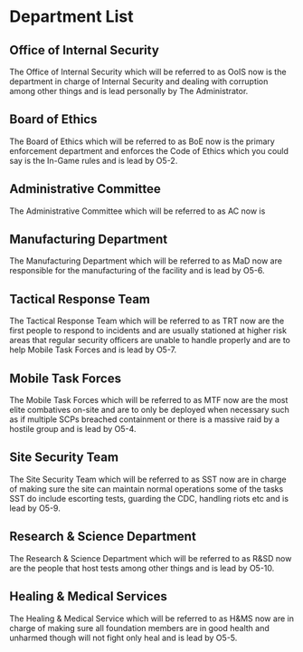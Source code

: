 # Department List

## Office of Internal Security

The Office of Internal Security which will be referred to as OoIS now is the department in charge of Internal Security and dealing with corruption among other things and is lead personally by The Administrator.

## Board of Ethics

The Board of Ethics which will be referred to as BoE now is the primary enforcement department and enforces the Code of Ethics which you could say is the In-Game rules and is lead by O5-2.

## Administrative Committee

The Administrative Committee which will be referred to as AC now is

## Manufacturing Department

The Manufacturing Department which will be referred to as MaD now are responsible for the manufacturing of the facility and is lead by O5-6.

## Tactical Response Team

The Tactical Response Team which will be referred to as TRT now are the first people to respond to incidents and are usually stationed at higher risk areas that regular security officers are unable to handle properly and are to help Mobile Task Forces and is lead by O5-7.

## Mobile Task Forces

The Mobile Task Forces which will be referred to as MTF now are the most elite combatives on-site and are to only be deployed when necessary such as if multiple SCPs breached containment or there is a massive raid by a hostile group and is lead by O5-4.

## Site Security Team

The Site Security Team which will be referred to as SST now are in charge of making sure the site can maintain normal operations some of the tasks SST do include escorting tests, guarding the CDC, handling riots etc and is lead by O5-9.

## Research & Science Department

The Research & Science Department which will be referred to as R\&SD now are the people that host tests among other things and is lead by O5-10.

## Healing & Medical Services

The Healing & Medical Service which will be referred to as H\&MS now are in charge of making sure all foundation members are in good health and unharmed though will not fight only heal and is lead by O5-5.

##
